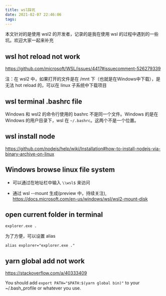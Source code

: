 ```yaml
---
title: wsl踩坑
date: 2021-02-07 22:46:06
tags:
---
```


本文针对的是使用 wsl2 的开发者，记录的是我在使用 wsl 的过程中遇到的一些坑。欢迎大家一起来补充

## wsl hot reload not work

https://github.com/microsoft/WSL/issues/4417#issuecomment-526279339

注：在 wsl2 中，如果打开的文件是在 /mnt 下（也就是在Windows中下载），是无法 hot reload 的，可以在 linux 子系统中下载项目

## wsl terminal .bashrc file

Windows 和 wsl2 的命令行使用的 bashrc 不是同一个文件。Windows 的是在 Windows 的用户目录下，wsl 在 `~/.bashrc`。这两个不是一个位置。

## wsl install node

https://github.com/nodejs/help/wiki/Installation#how-to-install-nodejs-via-binary-archive-on-linux

## Windows browse linux file system

- 可以通过在地址栏中输入 `\\wsl$` 来访问

- 通过 wsl --mount 生成(preview 中，持续关注), https://docs.microsoft.com/en-us/windows/wsl/wsl2-mount-disk

## open current folder in terminal

```
explorer.exe .
```

为了方便，可以设置 alias

```
alias explorer="explorer.exe ."
```

## yarn global add not work

https://stackoverflow.com/a/40333409

You should add `export PATH="$PATH:$(yarn global bin)"` to your ~/.bash_profile or whatever you use.
